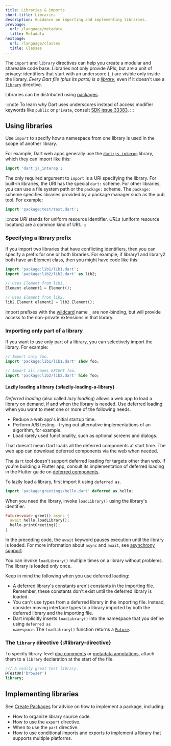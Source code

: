 ```yaml
---
title: Libraries & imports
short-title: Libraries
description: Guidance on importing and implementing libraries.
prevpage:
  url: /language/metadata
  title: Metadata
nextpage:
  url: /language/classes
  title: Classes
---
```


The `import` and `library` directives can help you create a
modular and shareable code base. Libraries not only provide APIs, but
are a unit of privacy: identifiers that start with an underscore (`_`)
are visible only inside the library. *Every Dart file (plus its parts) is a
[library][]*, even if it doesn't use a [`library`](#library-directive) directive.

Libraries can be distributed using [packages](/tools/pub/packages).

:::note
To learn why Dart uses underscores instead of access modifier keywords
like `public` or `private`, consult
[SDK issue 33383]({{site.repo.dart.sdk}}/issues/33383).
:::

[library]: /tools/pub/glossary#library

## Using libraries

Use `import` to specify how a namespace from one library is used in the
scope of another library.

For example, Dart web apps generally use the [`dart:js_interop`][]
library, which they can import like this:

<?code-excerpt "misc/test/language_tour/browser_test.dart (dart-js-interop-import)"?>
```dart
import 'dart:js_interop';
```

The only required argument to `import` is a URI specifying the
library.
For built-in libraries, the URI has the special `dart:` scheme.
For other libraries, you can use a file system path or the `package:`
scheme. The `package:` scheme specifies libraries provided by a package
manager such as the pub tool. For example:

<?code-excerpt "misc/test/language_tour/browser_test.dart (package-import)"?>
```dart
import 'package:test/test.dart';
```

:::note
*URI* stands for uniform resource identifier.
*URLs* (uniform resource locators) are a common kind of URI.
:::

### Specifying a library prefix

If you import two libraries that have conflicting identifiers, then you
can specify a prefix for one or both libraries. For example, if library1
and library2 both have an Element class, then you might have code like
this:

<?code-excerpt "misc/lib/language_tour/libraries/import_as.dart" replace="/(lib\d)\.dart/package:$1\/$&/g"?>
```dart
import 'package:lib1/lib1.dart';
import 'package:lib2/lib2.dart' as lib2;

// Uses Element from lib1.
Element element1 = Element();

// Uses Element from lib2.
lib2.Element element2 = lib2.Element();
```

Import prefixes with the [wildcard][] name `_` are non-binding,
but will provide access to the non-private extensions in that library.

[wildcard]: /language/variables#wildcard-variables

### Importing only part of a library

If you want to use only part of a library, you can selectively import
the library. For example:

<?code-excerpt "misc/lib/language_tour/libraries/show_hide.dart (imports)" replace="/(lib\d)\.dart/package:$1\/$&/g"?>
```dart
// Import only foo.
import 'package:lib1/lib1.dart' show foo;

// Import all names EXCEPT foo.
import 'package:lib2/lib2.dart' hide foo;
```

#### Lazily loading a library {:#lazily-loading-a-library}

*Deferred loading* (also called *lazy loading*)
allows a web app to load a library on demand,
if and when the library is needed.
Use deferred loading when you want to meet one or more of the following needs.

* Reduce a web app's initial startup time.
* Perform A/B testing—trying out
  alternative implementations of an algorithm, for example.
* Load rarely used functionality, such as optional screens and dialogs.

That doesn't mean Dart loads all the deferred components at start time.
The web app can download deferred components via the web when needed.

The `dart` tool doesn't support deferred loading for targets other than web.
If you're building a Flutter app,
consult its implementation of deferred loading in the Flutter guide on
[deferred components][flutter-deferred].

[flutter-deferred]: {{site.flutter-docs}}/perf/deferred-components

To lazily load a library, first import it using `deferred as`.

<?code-excerpt "misc/lib/language_tour/libraries/greeter.dart (import)" replace="/hello\.dart/package:greetings\/$&/g"?>
```dart
import 'package:greetings/hello.dart' deferred as hello;
```

When you need the library, invoke
`loadLibrary()` using the library's identifier.

<?code-excerpt "misc/lib/language_tour/libraries/greeter.dart (load-library)"?>
```dart
Future<void> greet() async {
  await hello.loadLibrary();
  hello.printGreeting();
}
```

In the preceding code,
the `await` keyword pauses execution until the library is loaded.
For more information about `async` and `await`,
see [asynchrony support](/language/async).

You can invoke `loadLibrary()` multiple times on a library without problems.
The library is loaded only once.

Keep in mind the following when you use deferred loading:

* A deferred library's constants aren't constants in the importing file.
  Remember, these constants don't exist until the deferred library is loaded.
* You can't use types from a deferred library in the importing file.
  Instead, consider moving interface types to a library imported by
  both the deferred library and the importing file.
* Dart implicitly inserts `loadLibrary()` into the namespace that you define
  using <code>deferred as <em>namespace</em></code>.
  The `loadLibrary()` function returns
  a [`Future`](/libraries/dart-async#future).

### The `library` directive {:#library-directive}

To specify library-level [doc comments][] or [metadata annotations][],
attach them to a `library` declaration at the start of the file.

<?code-excerpt "misc/lib/effective_dart/docs_good.dart (library-doc)"?>
```dart
/// A really great test library.
@TestOn('browser')
library;
```

## Implementing libraries

See
[Create Packages](/tools/pub/create-packages)
for advice on how to implement a package, including:

* How to organize library source code.
* How to use the `export` directive.
* When to use the `part` directive.
* How to use conditional imports and exports to implement
  a library that supports multiple platforms.

[`dart:js_interop`]: {{site.dart-api}}/dart-js_interop/dart-js_interop-library.html
[doc comments]: /effective-dart/documentation#consider-writing-a-library-level-doc-comment
[metadata annotations]: /language/metadata
